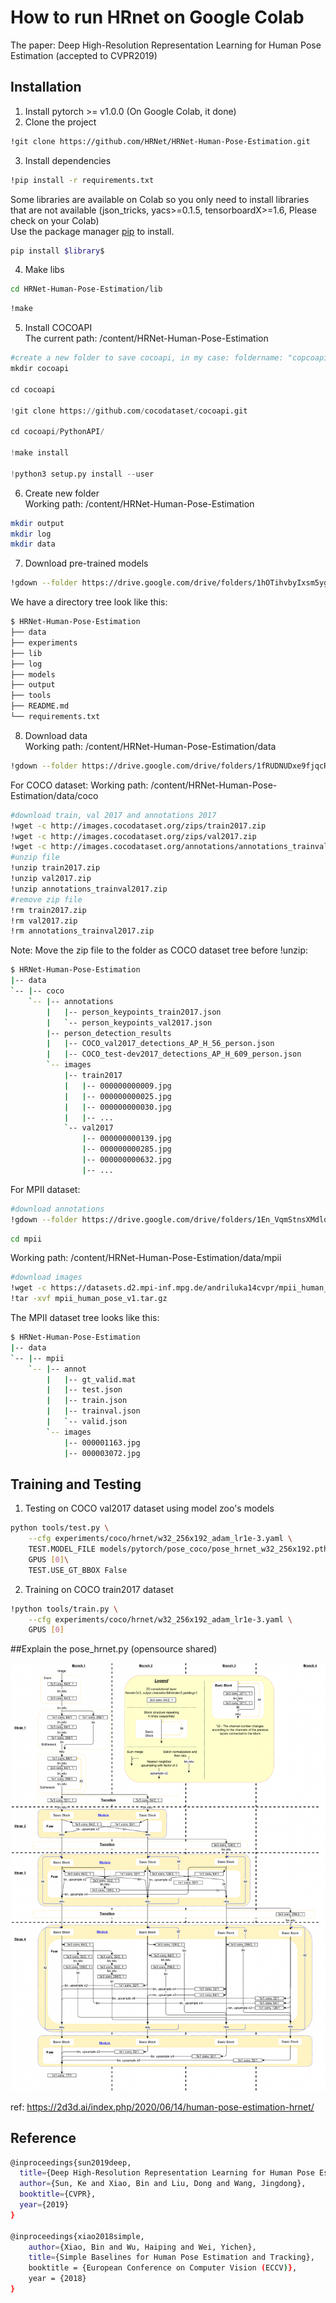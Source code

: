 # How to run HRnet on Google Colab

The paper: Deep High-Resolution Representation Learning for Human Pose Estimation (accepted to CVPR2019)

## Installation
1. Install pytorch >= v1.0.0 (On Google Colab, it done)
2. Clone the project
```bash
!git clone https://github.com/HRNet/HRNet-Human-Pose-Estimation.git
```
3. Install dependencies
```bash
!pip install -r requirements.txt
```
Some libraries are available on Colab so you only need to install libraries that are not available (json_tricks, yacs>=0.1.5, tensorboardX>=1.6, Please check on your Colab) \
Use the package manager [pip](https://pip.pypa.io/en/stable/) to install.


```bash
pip install $library$
```

4. Make libs
```bash
cd HRNet-Human-Pose-Estimation/lib
```

```bash
!make
```
5. Install COCOAPI \
The current path: /content/HRNet-Human-Pose-Estimation
```python
#create a new folder to save cocoapi, in my case: foldername: "copcoapi"
mkdir cocoapi

cd cocoapi

!git clone https://github.com/cocodataset/cocoapi.git

cd cocoapi/PythonAPI/

!make install

!python3 setup.py install --user
```
6. Create new folder \
Working path: /content/HRNet-Human-Pose-Estimation
```bash
mkdir output
mkdir log
mkdir data
```
7. Download pre-trained models
```bash
!gdown --folder https://drive.google.com/drive/folders/1hOTihvbyIxsm5ygDpbUuJ7O_tzv4oXjC?usp=sharing/pytorch
```
We have a directory tree look like this:
```bash
$ HRNet-Human-Pose-Estimation
├── data
├── experiments
├── lib
├── log
├── models
├── output
├── tools 
├── README.md
└── requirements.txt
```
8. Download data \
Working path: /content/HRNet-Human-Pose-Estimation/data
```bash
!gdown --folder https://drive.google.com/drive/folders/1fRUDNUDxe9fjqcRZ2bnF_TKMlO0nB_dk
```
For COCO dataset: Working path: /content/HRNet-Human-Pose-Estimation/data/coco
```bash
#download train, val 2017 and annotations 2017
!wget -c http://images.cocodataset.org/zips/train2017.zip
!wget -c http://images.cocodataset.org/zips/val2017.zip
!wget -c http://images.cocodataset.org/annotations/annotations_trainval2017.zip
#unzip file
!unzip train2017.zip
!unzip val2017.zip
!unzip annotations_trainval2017.zip
#remove zip file
!rm train2017.zip
!rm val2017.zip
!rm annotations_trainval2017.zip
```
Note: Move the zip file to the folder as COCO dataset tree before !unzip:
```bash
$ HRNet-Human-Pose-Estimation
|-- data
`-- |-- coco
    `-- |-- annotations
        |   |-- person_keypoints_train2017.json
        |   `-- person_keypoints_val2017.json
        |-- person_detection_results
        |   |-- COCO_val2017_detections_AP_H_56_person.json
        |   |-- COCO_test-dev2017_detections_AP_H_609_person.json
        `-- images
            |-- train2017
            |   |-- 000000000009.jpg
            |   |-- 000000000025.jpg
            |   |-- 000000000030.jpg
            |   |-- ... 
            `-- val2017
                |-- 000000000139.jpg
                |-- 000000000285.jpg
                |-- 000000000632.jpg
                |-- ... 
```
For MPII dataset:
```bash
#download annotations
!gdown --folder https://drive.google.com/drive/folders/1En_VqmStnsXMdldXA6qpqEyDQulnmS3a?usp=sharing/annot
```
```bash
cd mpii
```
Working path: /content/HRNet-Human-Pose-Estimation/data/mpii
```bash
#download images
!wget -c https://datasets.d2.mpi-inf.mpg.de/andriluka14cvpr/mpii_human_pose_v1.tar.gz
!tar -xvf mpii_human_pose_v1.tar.gz
```
The MPII dataset tree looks like this:
```bash
$ HRNet-Human-Pose-Estimation
|-- data
`-- |-- mpii
    `-- |-- annot
        |   |-- gt_valid.mat
        |   |-- test.json
        |   |-- train.json
        |   |-- trainval.json
        |   `-- valid.json
        `-- images
            |-- 000001163.jpg
            |-- 000003072.jpg

```





## Training and Testing
1. Testing on COCO val2017 dataset using model zoo's models
```bash
python tools/test.py \
    --cfg experiments/coco/hrnet/w32_256x192_adam_lr1e-3.yaml \
    TEST.MODEL_FILE models/pytorch/pose_coco/pose_hrnet_w32_256x192.pth \
    GPUS [0]\
    TEST.USE_GT_BBOX False
```
2. Training on COCO train2017 dataset
```bash
!python tools/train.py \
    --cfg experiments/coco/hrnet/w32_256x192_adam_lr1e-3.yaml \
    GPUS [0]
```

##Explain the pose_hrnet.py (opensource shared)

![alt text](https://github.com/urgonguyen/HrNet/blob/main/HRNet-Diagram-summarized.png?raw=true)

ref: https://2d3d.ai/index.php/2020/06/14/human-pose-estimation-hrnet/

## Reference
```bash
@inproceedings{sun2019deep,
  title={Deep High-Resolution Representation Learning for Human Pose Estimation},
  author={Sun, Ke and Xiao, Bin and Liu, Dong and Wang, Jingdong},
  booktitle={CVPR},
  year={2019}
}

@inproceedings{xiao2018simple,
    author={Xiao, Bin and Wu, Haiping and Wei, Yichen},
    title={Simple Baselines for Human Pose Estimation and Tracking},
    booktitle = {European Conference on Computer Vision (ECCV)},
    year = {2018}
}
```

